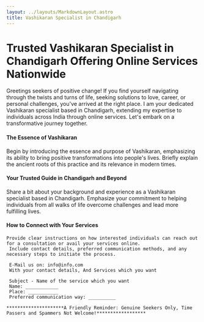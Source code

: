 ```yaml
---
layout: ../layouts/MarkdownLayout.astro
title: Vashikaran Specialist in Chandigarh
---
```


# Trusted Vashikaran Specialist in Chandigarh Offering Online Services Nationwide

Greetings seekers of positive change! If you find yourself navigating through the twists and turns of life, seeking solutions to love, career, or personal challenges, you've arrived at the right place. I am your dedicated Vashikaran specialist based in Chandigarh, extending my expertise to individuals across India through online services. Let's embark on a transformative journey together.

#### The Essence of Vashikaran

Begin by introducing the essence and purpose of Vashikaran, emphasizing its ability to bring positive transformations into people's lives. Briefly explain the ancient roots of this practice and its relevance in modern times.

#### Your Trusted Guide in Chandigarh and Beyond

Share a bit about your background and experience as a Vashikaran specialist based in Chandigarh. Emphasize your commitment to helping individuals from all walks of life overcome challenges and lead more fulfilling lives.

#### How to Connect with Your Services

``` 
Provide clear instructions on how interested individuals can reach out for a consultation or avail your services online.
 Include contact details, preferred communication methods, and any necessary steps to initiate the process. 

 E-Mail us on: info@info.com
 With your contact details, And Services which you want

 Subject - Name of the service which you want
 Name: ____________
 Place: ___________
 Preferred communication way: __________
  
*********************A Friendly Reminder: Genuine Seekers Only, Time Passers and Spammers Not Welcome!******************
```

